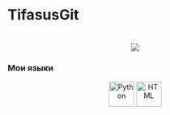 # TifasusGit

<div align="center">
  <h1>
    <a href="https://github.com/Clos-Rise">
      <img src="https://readme-typing-svg.herokuapp.com/?lines=ДДобро+пожаловать+в+мой+профиль!;Меня+зовут+Тифаней!&center=true&size=25" />
    </a>
  </h1>
</div>

### Мои языки

<div align="center">
  <img src="https://play-lh.googleusercontent.com/P57KX-n0pgj_E0BWdvZHjEecRajJgMiCQdpSp0ux_y1i4pG3SHSPf57CpT82ptEtKg=s128" alt="Python" width="50" height="50"/>
  <img src="https://cdn-icons-png.flaticon.com/128/2305/2305978.png" alt="HTML" width="50" height="50"/>
</div>
